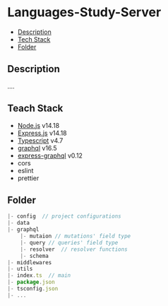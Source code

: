 # Languages-Study-Server

- [Description](#description)
- [Tech Stack](#teach-stack)
- [Folder](#folder)

## Description

....

## Teach Stack

- [Node.js]() v14.18
- [Express.js]() v14.18
- [Typescript]() v4.7
- [graphql]() v16.5
- [express-graphql]() v0.12
- cors
- eslint
- prettier

## Folder

```js
|- config  // project configurations
|- data
|- graphql
    |- mutaion // mutations' field type
    |- query // queries' field type
    |- resolver  // resolver functions
    |- schema
|- middlewares
|- utils
|- index.ts  // main
|- package.json
|- tsconfig.json
|- ...
```
